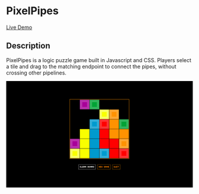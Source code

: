 # PixelPipes

[Live Demo][site]

[site]: [http://persever.github.io/pipes](https://pixelpipes-1554d.firebaseapp.com/)

## Description

PixelPipes is a logic puzzle game built in Javascript and CSS. Players select a
tile and drag to the matching endpoint to connect the pipes, without crossing
other pipelines.

![Screen Shot](pipesscreenshot.png)
